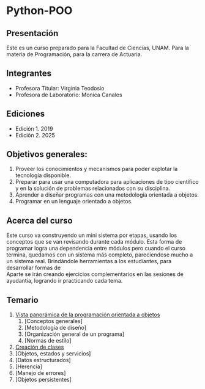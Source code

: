 # Python-POO
## Presentación
Este es un curso preparado para la Facultad de Ciencias, UNAM.
Para la materia de Programación, para la carrera de Actuaria.

## Integrantes
- Profesora Titular: Virginia Teodosio
- Profesora de Laboratorio: Monica Canales

## Ediciones
- Edición 1. 2019
- Edición 2. 2025

## Objetivos generales:
1. Proveer los conocimientos y mecanismos para poder explotar la tecnología disponible.
2. Preparar para usar una computadora para aplicaciones de tipo científico y en la solución de
problemas relacionados con su disciplina.
3. Aprender a diseñar programas con una metodología orientada a objetos.
4. Programar en un lenguaje orientado a objetos.

## Acerca del curso
Este curso va construyendo un mini sistema por etapas, usando los conceptos que se van revisando durante cada módulo. Esta forma de programar logra una dependencia entre módulos pero cuando el curso termina, quedamos con un sistema más completo, pareciendose mucho a un sistema real. Brindándole herramientas a los estudiantes, para desarrollar formas de <br>
Aparte se irán creando ejercicios complementarios en las sesiones de ayudantia, logrando ir practicando cada tema.

## Temario
1. [Vista panorámica de la programación orientada a objetos](modulos/modulo1Intro/introduccion.md)
   1. [Conceptos generales]
   2. [Metodología de diseño]
   3. [Organización general de un programa]
   4. [Normas de estilo]
2. [Creación de clases](modulos/modulo2CreacionClases/intro.md)
3. [Objetos, estados y servicios]
4. [Datos estructurados]
5. [Herencia]
6. [Manejo de errores]
7. [Objetos persistentes]
